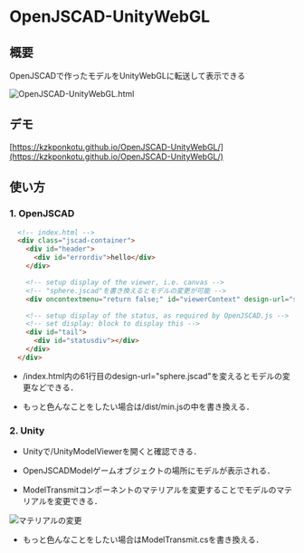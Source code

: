 # OpenJSCAD-UnityWebGL

## 概要

OpenJSCADで作ったモデルをUnityWebGLに転送して表示できる

![OpenJSCAD-UnityWebGL.html](https://i.gyazo.com/5c110ced3225e1343b10ae699c064466.png)
## デモ

[https://kzkponkotu.github.io/OpenJSCAD-UnityWebGL/](https://kzkponkotu.github.io/OpenJSCAD-UnityWebGL/)

## 使い方

### 1. OpenJSCAD

```html
  <!-- index.html -->
  <div class="jscad-container">
    <div id="header">
      <div id="errordiv">hello</div>
    </div>

    <!-- setup display of the viewer, i.e. canvas -->
    <!-- "sphere.jscad"を書き換えるとモデルの変更が可能 -->
    <div oncontextmenu="return false;" id="viewerContext" design-url="sphere.jscad"></div>

    <!-- setup display of the status, as required by OpenJSCAD.js -->
    <!-- set display: block to display this -->
    <div id="tail">
      <div id="statusdiv"></div>
    </div>
  </div>
```

* /index.html内の61行目のdesign-url="sphere.jscad"を変えるとモデルの変更などできる．

* もっと色んなことをしたい場合は/dist/min.jsの中を書き換える．

### 2. Unity

* Unityで/UnityModelViewerを開くと確認できる．

* OpenJSCADModelゲームオブジェクトの場所にモデルが表示される．

* ModelTransmitコンポーネントのマテリアルを変更することでモデルのマテリアルを変更できる．

![マテリアルの変更](https://i.gyazo.com/62926d51640b66118569bc3f668f91c5.png)

* もっと色んなことをしたい場合はModelTransmit.csを書き換える．
